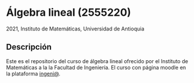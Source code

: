 # Álgebra lineal (2555220)
2021, Instituto de Matemáticas, Universidad de Antioquia

## Descripción
Este es el repositorio del curso de álgebra lineal ofrecido por el Instituto de Matemáticas a la la Facultad de Ingeniería. El curso con página moodle en la plataforma [ingeni@](http://www.ingeniaudea.co/login/index.php).
